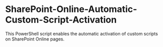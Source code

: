 # SharePoint-Online-Automatic-Custom-Script-Activation
This PowerShell script enables the automatic activation of custom scripts on SharePoint Online pages.
